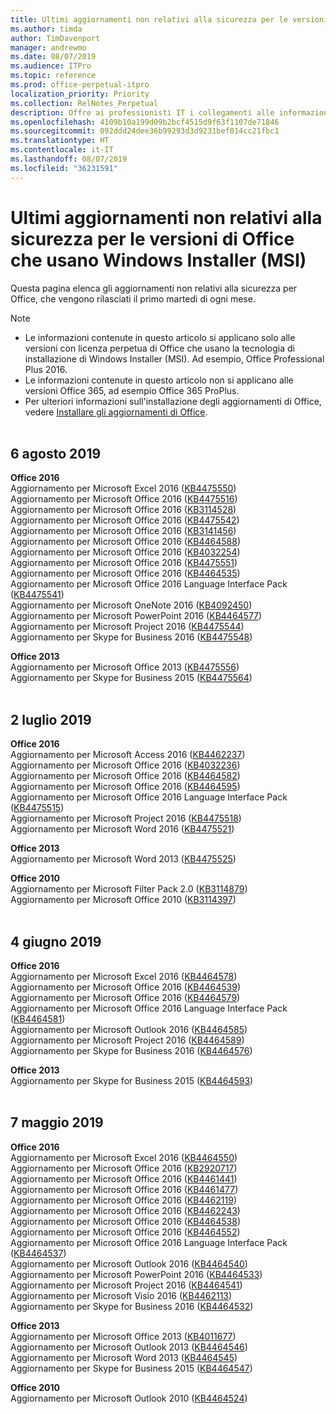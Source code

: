 ```yaml
---
title: Ultimi aggiornamenti non relativi alla sicurezza per le versioni di Office che usano Windows Installer (MSI)
ms.author: timda
author: TimDavenport
manager: andrewmo
ms.date: 08/07/2019
ms.audience: ITPro
ms.topic: reference
ms.prod: office-perpetual-itpro
localization_priority: Priority
ms.collection: RelNotes_Perpetual
description: Offre ai professionisti IT i collegamenti alle informazioni sugli aggiornamenti più recenti non relativi alla sicurezza delle versioni con licenza perpetua di Office 2016, Office 2013 e Office 2010
ms.openlocfilehash: 4109b10a199d09b2bcf4515d9f63f1107de71846
ms.sourcegitcommit: 092ddd24dee36b99293d3d9231bef014cc21fbc1
ms.translationtype: HT
ms.contentlocale: it-IT
ms.lasthandoff: 08/07/2019
ms.locfileid: "36231591"
---
```

# <a name="latest-non-security-updates-for-versions-of-office-that-use-windows-installer-msi"></a>Ultimi aggiornamenti non relativi alla sicurezza per le versioni di Office che usano Windows Installer (MSI)

Questa pagina elenca gli aggiornamenti non relativi alla sicurezza per Office, che vengono rilasciati il primo martedì di ogni mese.

> [!NOTE]
> - Le informazioni contenute in questo articolo si applicano solo alle versioni con licenza perpetua di Office che usano la tecnologia di installazione di Windows Installer (MSI). Ad esempio, Office Professional Plus 2016.
> - Le informazioni contenute in questo articolo non si applicano alle versioni Office 365, ad esempio Office 365 ProPlus.
> - Per ulteriori informazioni sull'installazione degli aggiornamenti di Office, vedere [Installare gli aggiornamenti di Office](https://support.office.com/article/2ab296f3-7f03-43a2-8e50-46de917611c5).
<br/><br/>

## <a name="august-6-2019"></a>6 agosto 2019

**Office 2016**<br/>
Aggiornamento per Microsoft Excel 2016 ([KB4475550](https://support.microsoft.com/help/4475550))<br/>
Aggiornamento per Microsoft Office 2016 ([KB4475516](https://support.microsoft.com/help/4475516))<br/>
Aggiornamento per Microsoft Office 2016 ([KB3114528](https://support.microsoft.com/help/3114528))<br/>
Aggiornamento per Microsoft Office 2016 ([KB4475542](https://support.microsoft.com/help/4475542))<br/>
Aggiornamento per Microsoft Office 2016 ([KB3141456](https://support.microsoft.com/help/3141456))<br/>
Aggiornamento per Microsoft Office 2016 ([KB4464588](https://support.microsoft.com/help/4464588))<br/>
Aggiornamento per Microsoft Office 2016 ([KB4032254](https://support.microsoft.com/help/4032254))<br/>
Aggiornamento per Microsoft Office 2016 ([KB4475551](https://support.microsoft.com/help/4475551))<br/>
Aggiornamento per Microsoft Office 2016 ([KB4464535](https://support.microsoft.com/help/4464535))<br/>
Aggiornamento per Microsoft Office 2016 Language Interface Pack ([KB4475541](https://support.microsoft.com/help/4475541))<br/>
Aggiornamento per Microsoft OneNote 2016 ([KB4092450](https://support.microsoft.com/help/4092450))<br/>
Aggiornamento per Microsoft PowerPoint 2016 ([KB4464577](https://support.microsoft.com/help/4464577))<br/>
Aggiornamento per Microsoft Project 2016 ([KB4475544](https://support.microsoft.com/help/4475544))<br/>
Aggiornamento per Skype for Business 2016 ([KB4475548](https://support.microsoft.com/help/4475548))<br/>

**Office 2013**<br/>
Aggiornamento per Microsoft Office 2013 ([KB4475556](https://support.microsoft.com/help/4475556))<br/>
Aggiornamento per Skype for Business 2015 ([KB4475564](https://support.microsoft.com/help/4475564))<br/><br/>



## <a name="july-2-2019"></a>2 luglio 2019

**Office 2016**<br/>
Aggiornamento per Microsoft Access 2016 ([KB4462237](https://support.microsoft.com/help/4462237))<br/>
Aggiornamento per Microsoft Office 2016 ([KB4032236](https://support.microsoft.com/help/4032236))<br/>
Aggiornamento per Microsoft Office 2016 ([KB4464582](https://support.microsoft.com/help/4464582))<br/>
Aggiornamento per Microsoft Office 2016 ([KB4464595](https://support.microsoft.com/help/4464595))<br/>
Aggiornamento per Microsoft Office 2016 Language Interface Pack ([KB4475515](https://support.microsoft.com/help/4475515))<br/>
Aggiornamento per Microsoft Project 2016 ([KB4475518](https://support.microsoft.com/help/4475518))<br/>
Aggiornamento per Microsoft Word 2016 ([KB4475521](https://support.microsoft.com/help/4475521))<br/>


**Office 2013**<br/>
Aggiornamento per Microsoft Word 2013 ([KB4475525](https://support.microsoft.com/help/4475525))<br/>


**Office 2010**<br/>
Aggiornamento per Microsoft Filter Pack 2.0 ([KB3114879](https://support.microsoft.com/help/3114879))<br/>Aggiornamento per Microsoft Office 2010 ([KB3114397](https://support.microsoft.com/help/3114397))<br/><br/>

## <a name="june-4-2019"></a>4 giugno 2019

**Office 2016**<br/>
Aggiornamento per Microsoft Excel 2016 ([KB4464578](https://support.microsoft.com/help/4464578))<br/>
Aggiornamento per Microsoft Office 2016 ([KB4464539](https://support.microsoft.com/help/4464539))<br/>
Aggiornamento per Microsoft Office 2016 ([KB4464579](https://support.microsoft.com/help/4464579))<br/>
Aggiornamento per Microsoft Office 2016 Language Interface Pack  ([KB4464581](https://support.microsoft.com/help/4464581))<br/>
Aggiornamento per Microsoft Outlook 2016  ([KB4464585](https://support.microsoft.com/help/4464585))<br/>
Aggiornamento per Microsoft Project 2016  ([KB4464589](https://support.microsoft.com/help/4464589))<br/>
Aggiornamento per Skype for Business 2016  ([KB4464576](https://support.microsoft.com/help/4464576))<br/>

**Office 2013**<br/>
Aggiornamento per Skype for Business 2015  ([KB4464593](https://support.microsoft.com/help/4464593))<br/>
<br/>
## <a name="may-7-2019"></a>7 maggio 2019

**Office 2016**<br/>
Aggiornamento per Microsoft Excel 2016 ([KB4464550](https://support.microsoft.com/help/4464550))<br/>
Aggiornamento per Microsoft Office 2016 ([KB2920717](https://support.microsoft.com/help/2920717))<br/>
Aggiornamento per Microsoft Office 2016 ([KB4461441](https://support.microsoft.com/help/4461441))<br/>
Aggiornamento per Microsoft Office 2016 ([KB4461477](https://support.microsoft.com/help/4461477))<br/>
Aggiornamento per Microsoft Office 2016 ([KB4462119](https://support.microsoft.com/help/4462119))<br/>
Aggiornamento per Microsoft Office 2016 ([KB4462243](https://support.microsoft.com/help/4462243))<br/>
Aggiornamento per Microsoft Office 2016 ([KB4464538](https://support.microsoft.com/help/4464538))<br/>
Aggiornamento per Microsoft Office 2016 ([KB4464552](https://support.microsoft.com/help/4464552))<br/>
Aggiornamento per Microsoft Office 2016 Language Interface Pack ([KB4464537](https://support.microsoft.com/help/4464537))<br/>
Aggiornamento per Microsoft Outlook 2016 ([KB4464540](https://support.microsoft.com/help/4464540))<br/>
Aggiornamento per Microsoft PowerPoint 2016 ([KB4464533](https://support.microsoft.com/help/4464533))<br/>
Aggiornamento per Microsoft Project 2016 ([KB4464541](https://support.microsoft.com/help/4464541))<br/>
Aggiornamento per Microsoft Visio 2016 ([KB4462113](https://support.microsoft.com/help/4462113))<br/>
Aggiornamento per Skype for Business 2016 ([KB4464532](https://support.microsoft.com/help/4464532))<br/>

**Office 2013**<br/>
Aggiornamento per Microsoft Office 2013 ([KB4011677](https://support.microsoft.com/help/4011677))<br/>
Aggiornamento per Microsoft Outlook 2013 ([KB4464546](https://support.microsoft.com/help/4464546))<br/>
Aggiornamento per Microsoft Word 2013 ([KB4464545](https://support.microsoft.com/help/4464545))<br/>
Aggiornamento per Skype for Business 2015 ([KB4464547](https://support.microsoft.com/help/4464547))<br/>

**Office 2010**<br/>
Aggiornamento per Microsoft Outlook 2010 ([KB4464524](https://support.microsoft.com/help/4464524))
